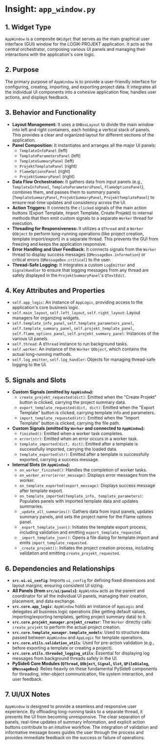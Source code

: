 # Insight: `app_window.py`

## 1. Widget Type

`AppWindow` is a composite `QWidget` that serves as the main graphical user interface (GUI) window for the LOGIK-PROJEKT application. It acts as the central orchestrator, composing various UI panels and managing their interactions with the application's core logic.

## 2. Purpose

The primary purpose of `AppWindow` is to provide a user-friendly interface for configuring, creating, importing, and exporting project data. It integrates all the individual UI components into a cohesive application flow, handles user actions, and displays feedback.

## 3. Behavior and Functionality

- **Layout Management:** It uses a `QHBoxLayout` to divide the main window into left and right containers, each holding a vertical stack of panels. This provides a clear and organized layout for different sections of the application.
- **Panel Composition:** It instantiates and arranges all the major UI panels:
  - `TemplateInfoPanel` (left)
  - `TemplateParametersPanel` (left)
  - `TemplateSummaryPanel` (left)
  - `ProjektTemplatePanel` (right)
  - `FlameOptionsPanel` (right)
  - `ProjektSummaryPanel` (right)
- **Data Flow Orchestration:** It gathers data from input panels (e.g., `TemplateInfoPanel`, `TemplateParametersPanel`, `FlameOptionsPanel`), combines them, and passes them to summary panels (`TemplateSummaryPanel`, `ProjektSummaryPanel`, `ProjektTemplatePanel`) to ensure real-time updates and consistency across the UI.
- **Action Triggers:** It connects the `clicked` signals of the main action buttons (Export Template, Import Template, Create Projekt) to internal methods that then emit custom signals to a separate `Worker` thread for execution.
- **Threading for Responsiveness:** It utilizes a `QThread` and a `Worker` `QObject` to perform long-running operations (like project creation, template import/export) in a separate thread. This prevents the GUI from freezing and keeps the application responsive.
- **Error Handling and User Feedback:** It connects signals from the `Worker` thread to display success messages (`QMessageBox.information`) or critical errors (`QMessageBox.critical`) to the user.
- **Thread-Safe Logging:** It integrates a custom `LogEmitter` and `SignalHandler` to ensure that logging messages from any thread are safely displayed in the `ProjektSummaryPanel`'s `QTextEdit`.

## 4. Key Attributes and Properties

- `self.app_logic`: An instance of `AppLogic`, providing access to the application's core business logic.
- `self.main_layout`, `self.left_layout`, `self.right_layout`: Layout managers for organizing widgets.
- `self.template_info_panel`, `self.template_parameters_panel`, `self.template_summary_panel`, `self.projekt_template_panel`, `self.flame_options_panel`, `self.projekt_summary_panel`: Instances of the various UI panels.
- `self.thread`: A `QThread` instance to run background tasks.
- `self.worker`: An instance of the `Worker` `QObject`, which contains the actual long-running methods.
- `self.log_emitter`, `self.log_handler`: Objects for managing thread-safe logging to the UI.

## 5. Signals and Slots

- **Custom Signals (emitted by `AppWindow`):**
  - `create_projekt_requested(dict)`: Emitted when the "Create Projekt" button is clicked, carrying the project summary data.
  - `export_template_requested(dict, dict)`: Emitted when the "Export Template" button is clicked, carrying template info and parameters.
  - `import_template_requested(str)`: Emitted when the "Import Template" button is clicked, carrying the file path.
- **Custom Signals (emitted by `Worker` and connected to `AppWindow`):**
  - `finished()`: Emitted when a worker task completes.
  - `error(str)`: Emitted when an error occurs in a worker task.
  - `template_imported(dict, dict)`: Emitted after a template is successfully imported, carrying the loaded data.
  - `template_exported(str)`: Emitted after a template is successfully exported, carrying a success message.
- **Internal Slots (in `AppWindow`):**
  - `on_worker_finished()`: Handles the completion of worker tasks.
  - `on_worker_error(error_message)`: Displays error messages from the worker.
  - `on_template_exported(export_message)`: Displays success message after template export.
  - `on_template_imported(template_info, template_parameters)`: Populates panels with imported template data and updates summaries.
  - `_update_all_summaries()`: Gathers data from input panels, updates summary panels, and sets the project name for the Flame options panel.
  - `_export_template_json()`: Initiates the template export process, including validation and emitting `export_template_requested`.
  - `_import_template_json()`: Opens a file dialog for template import and emits `import_template_requested`.
  - `_create_projekt()`: Initiates the project creation process, including validation and emitting `create_projekt_requested`.

## 6. Dependencies and Relationships

- **`src.ui.ui_config`**: Imports `ui_config` for defining fixed dimensions and layout margins, ensuring consistent UI sizing.
- **All Panels (from `src/ui/panels`)**: `AppWindow` acts as the parent and coordinator for all the individual UI panels, managing their creation, placement, and data exchange.
- **`src.core.app_logic`**: `AppWindow` holds an instance of `AppLogic` and delegates all business logic operations (like getting default values, importing/exporting templates, getting project summary data) to it.
- **`src.core.projekt_manager.projekt_creator`**: The `Worker` directly calls `create_projekt` to perform the actual project creation.
- **`src.core.template_manager.template_models`**: Used to structure data passed between `AppWindow` and `AppLogic` for template operations.
- **`src.core.utils.validation_utils`**: Used for pre-action validation (e.g., before exporting a template or creating a project).
- **`src.core.utils.threaded_logging_utils`**: Essential for displaying log messages from background threads safely in the UI.
- **PySide6 Core Modules (`QThread`, `QObject`, `Signal`, `Slot`, `QFileDialog`, `QMessageBox`)**: Relies heavily on these fundamental PySide6 components for threading, inter-object communication, file system interaction, and user feedback.

## 7. UI/UX Notes

`AppWindow` is designed to provide a seamless and responsive user experience. By offloading long-running tasks to a separate thread, it prevents the UI from becoming unresponsive. The clear separation of panels, real-time updates of summary information, and explicit action buttons contribute to an intuitive workflow. The integration of validation and informative message boxes guides the user through the process and provides immediate feedback on the success or failure of operations.